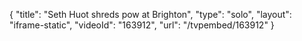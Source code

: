 {
    "title": "Seth Huot shreds pow at Brighton",
    "type": "solo",
    "layout": "iframe-static",
    "videoId": "163912",
    "url": "\/tvpembed\/163912"
}